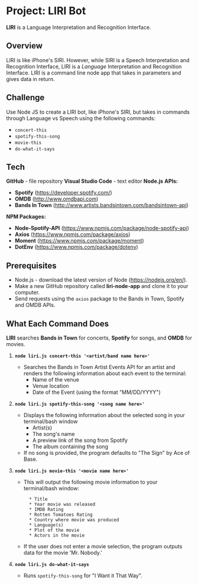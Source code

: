 # Project: LIRI Bot

**LIRI** is a Language Interpretation and Recognition Interface.

## Overview
LIRI is like iPhone's SIRI. However, while SIRI is a Speech Interpretation and Recognition Interface, LIRI is a _Language_ Interpretation and Recognition Interface. LIRI is a command line node app that takes in parameters and gives data in return.

## Challenge
Use Node JS to create a LIRI bot, like iPhone's SIRI, but takes in commands through Language vs Speech using the following commands:
   * `concert-this`
   * `spotify-this-song`
   * `movie-this`
   * `do-what-it-says`

## Tech
**GitHub** - file repository
**Visual Studio Code** - text editor
**Node.js**
**APIs:**
  * **Spotify** (https://developer.spotify.com/)
  * **OMDB** (http://www.omdbapi.com)
  * **Bands In Town** (http://www.artists.bandsintown.com/bandsintown-api)

**NPM Packages:**
  * **Node-Spotify-API** (https://www.npmjs.com/package/node-spotify-api)
  * **Axios** (https://www.npmjs.com/package/axios)
  * **Moment** (https://www.npmjs.com/package/moment)
  * **DotEnv** (https://www.npmjs.com/package/dotenv)

## Prerequisites
- Node.js - download the latest version of Node (https://nodejs.org/en/).
- Make a new GitHub repository called **liri-node-app** and clone it to your computer.
- Send requests using the `axios` package to the Bands in Town, Spotify and OMDB APIs.

## What Each Command Does
**LIRI** searches **Bands in Town** for concerts, **Spotify** for songs, and **OMDB** for movies.

1. **`node liri.js concert-this '<artist/band name here>'`**
   * Searches the Bands in Town Artist Events API for an artist and renders the following information about each event to the terminal:
     * Name of the venue
     * Venue location
     * Date of the Event (using the format "MM/DD/YYYY")

2. **`node liri.js spotify-this-song '<song name here>'`**
   * Displays the following information about the selected song in your terminal/bash window
     * Artist(s)
     * The song's name
     * A preview link of the song from Spotify
     * The album containing the song
   * If no song is provided, the program defaults to "The Sign" by Ace of Base.

3. **`node liri.js movie-this '<movie name here>'`**
   * This will output the following movie information to your terminal/bash window:
     ```
       * Title
       * Year movie was released
       * IMDB Rating
       * Rotten Tomatoes Rating
       * Country where movie was produced
       * Language(s)
       * Plot of the movie
       * Actors in the movie
     ```
   * If the user does not enter a movie selection, the program outputs data for the movie 'Mr. Nobody.'

4. **`node liri.js do-what-it-says`**
     * Runs `spotify-this-song` for "I Want it That Way".

